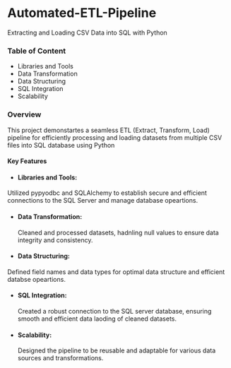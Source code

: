 # Automated-ETL-Pipeline
Extracting and Loading CSV Data into SQL with Python

### Table of Content
* Libraries and Tools
* Data Transformation
* Data Structuring
* SQL Integration
* Scalability

### Overview
This project demonstartes a seamless ETL (Extract, Transform, Load) pipeline for efficiently processing and loading datasets from multiple CSV files into SQL database using Python

#### Key Features
* #### Libraries and Tools: 
 Utilized pypyodbc and SQLAlchemy to establish secure and efficient connections to the SQL Server and manage database opeartions.

* #### Data Transformation: 
  Cleaned and processed datasets, hadnling null values to ensure data integrity and consistency.

* #### Data Structuring:
 Defined field names and data types for optimal data structure and efficient databse opeartions.

* #### SQL Integration:
  Created a robust connection to the SQL server database, ensuring smooth and efficient data laoding of cleaned datasets.

* #### Scalability:
  Designed the pipeline to be reusable and adaptable for various data sources and transformations.
